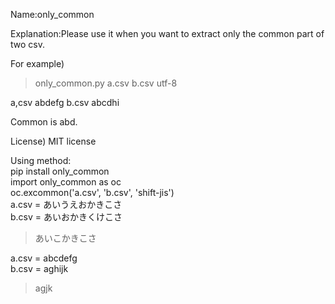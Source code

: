 Name:only_common

Explanation:Please use it when you want to extract only the common part of two csv.

For example)

>only_common.py a.csv b.csv utf-8

a,csv  abdefg
b.csv  abcdhi

Common is abd.

License)
MIT license

Using method:  
pip install only_common  
import only_common as oc  
oc.excommon('a.csv', 'b.csv', 'shift-jis')  
a.csv = あいうえおかきこさ  
b.csv = あいおかきくけこさ  
>あいこかきこさ  

a.csv = abcdefg  
b.csv = aghijk
>agjk
